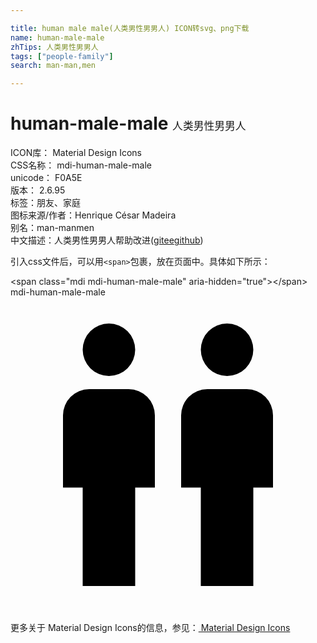 ```yaml
---

title: human male male(人类男性男男人) ICON转svg、png下载
name: human-male-male
zhTips: 人类男性男男人
tags: ["people-family"]
search: man-man,men

---
```


# human-male-male  <small style="font-size: 60%;font-weight: 100">人类男性男男人</small>


<div class="detail-page">
<p>
<span>
ICON库：
<span class="badge-secondary badge">Material Design Icons</span> 
</span>
<br/>
<span>
CSS名称：
<span class="badge-secondary badge">mdi-human-male-male</span> 
</span>
<br/>
<span>
unicode：
<span class="badge-secondary badge">F0A5E</span> 
<copy-btn content='F0A5E' btn-title=""></copy-btn>
<copy-btn :content='String.fromCodePoint(parseInt("F0A5E", 16))' btn-title="复制U"></copy-btn>
</span>
<br/>
<span>
版本：
<span class="badge-secondary badge">2.6.95</span> 
</span><br/><span>标签：<span class="badge-light badge"><router-link to="/tags/people-family.html">朋友、家庭</router-link></span></span>
<br/>
<span>图标来源/作者：<span class="badge-light badge">Henrique César Madeira</span></span> 
<br/>
<span>别名：<span class="badge-light badge">man-man</span><span class="badge-light badge">men</span></span><br/><span class="zh-detail">中文描述：<span class="badge-primary badge">人类男性男男人</span><span class="help-link"><span>帮助改进</span>(<a href="https://gitee.com/liuwave/icon-helper/edit/master/json/material/human-male-male.json" target="_blank" rel="noopener noreferrer">gitee</a><a href="https://github.com/liuwave/icon-helper/edit/master/json/material/human-male-male.json" target="_blank" rel="noopener noreferrer">github</a></span>)</span><br/>
</p>
</div>
<div class="alert alert-dark">
  <i class="mdi mdi-human-male-male mdi-48px"></i>
  <i class="mdi mdi-human-male-male mdi-36px"></i>
  <i class="mdi mdi-human-male-male mdi-24px"></i>
  <i class="mdi mdi-human-male-male mdi-18px"></i>
</div>
<div>
  <p>引入css文件后，可以用<code>&lt;span&gt;</code>包裹，放在页面中。具体如下所示：    
  </p>
  <div class="alert alert-primary" style="font-size: 14px">
    &lt;span class="mdi mdi-human-male-male" aria-hidden="true"&gt;&lt;/span&gt;
    <copy-btn content='<span class="mdi mdi-human-male-male" aria-hidden="true"></span>'></copy-btn>
  </div>
  <div class="alert alert-secondary">
    <i class="mdi mdi-human-male-male"
    style="font-size: 24px"
    aria-hidden="true"></i> mdi-human-male-male
    <copy-btn content="mdi-human-male-male" btn-title="复制图标名称"></copy-btn>
  </div>
</div>
<div id="svg" class="svg-wrap">
<svg xmlns="http://www.w3.org/2000/svg" viewBox="0 0 24 24"><path d="M7.5,2A2,2 0 0,1 9.5,4A2,2 0 0,1 7.5,6A2,2 0 0,1 5.5,4A2,2 0 0,1 7.5,2M6,7H9A2,2 0 0,1 11,9V14.5H9.5V22H5.5V14.5H4V9A2,2 0 0,1 6,7M16.5,2A2,2 0 0,1 18.5,4A2,2 0 0,1 16.5,6A2,2 0 0,1 14.5,4A2,2 0 0,1 16.5,2M15,7H18A2,2 0 0,1 20,9V14.5H18.5V22H14.5V14.5H13V9A2,2 0 0,1 15,7Z" /></svg>
</div>
<detail full-name='mdi-human-male-male'></detail>
    
<div><p>更多关于 Material Design Icons的信息，参见：<a target="_blank" href="https://iconhelper.cn/material.html"> Material Design Icons</a>
</p></div>
